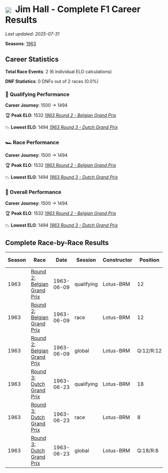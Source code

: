 # <img src="https://upload.wikimedia.org/wikipedia/commons/a/a4/Flag_of_the_United_States.svg" alt="United States" width="20" height="auto" style="vertical-align: middle; margin-right: 5px;" onerror="this.outerHTML='🇺🇸'; this.style.marginRight='5px';"/> Jim Hall - Complete F1 Career Results

*Last updated: 2025-07-31*

**Seasons**: [1963](../seasons/1963-season-report)

## Career Statistics

**Total Race Events**: 2 (6 individual ELO calculations)

**DNF Statistics**: 0 DNFs out of 2 races (0.0%)

### 🏁 Qualifying Performance
**Career Journey**: 1500 → 1494

🏆 **Peak ELO**: 1532
   *[1963 Round 2 - Belgian Grand Prix](../seasons/1963-season-report#round-2-belgian-grand-prix)*

📉 **Lowest ELO**: 1494
   *[1963 Round 3 - Dutch Grand Prix](../seasons/1963-season-report#round-3-dutch-grand-prix)*

### 🏎️ Race Performance
**Career Journey**: 1500 → 1494

🏆 **Peak ELO**: 1532
   *[1963 Round 2 - Belgian Grand Prix](../seasons/1963-season-report#round-2-belgian-grand-prix)*

📉 **Lowest ELO**: 1494
   *[1963 Round 3 - Dutch Grand Prix](../seasons/1963-season-report#round-3-dutch-grand-prix)*

### 🌟 Overall Performance
**Career Journey**: 1500 → 1494

🏆 **Peak ELO**: 1532
   *[1963 Round 2 - Belgian Grand Prix](../seasons/1963-season-report#round-2-belgian-grand-prix)*

📉 **Lowest ELO**: 1494
   *[1963 Round 3 - Dutch Grand Prix](../seasons/1963-season-report#round-3-dutch-grand-prix)*


## Complete Race-by-Race Results

| Season | Race | Date | Session | Constructor | Position | Starting ELO | ELO Change | Final ELO | Teammate |
|--------|------|------|---------|-------------|----------|--------------|------------|-----------|----------|
| 1963 | [Round 2: Belgian Grand Prix](../seasons/1963-season-report#round-2-belgian-grand-prix) | 1963-06-09 | qualifying | Lotus-BRM | 12 | 1500 | +32 | 1532 | [<img src="https://upload.wikimedia.org/wikipedia/commons/f/f3/Flag_of_Switzerland.svg" alt="Switzerland" width="20" height="auto" style="vertical-align: middle; margin-right: 5px;" onerror="this.outerHTML='🇨🇭'; this.style.marginRight='5px';"/> Jo Siffert](jo-siffert) |
| 1963 | [Round 2: Belgian Grand Prix](../seasons/1963-season-report#round-2-belgian-grand-prix) | 1963-06-09 | race | Lotus-BRM | 12 | 1500 | +32 | 1532 | [<img src="https://upload.wikimedia.org/wikipedia/commons/f/f3/Flag_of_Switzerland.svg" alt="Switzerland" width="20" height="auto" style="vertical-align: middle; margin-right: 5px;" onerror="this.outerHTML='🇨🇭'; this.style.marginRight='5px';"/> Jo Siffert](jo-siffert) |
| 1963 | [Round 2: Belgian Grand Prix](../seasons/1963-season-report#round-2-belgian-grand-prix) | 1963-06-09 | global | Lotus-BRM | Q:12/R:12 | 1500 | +32 | 1532 | [<img src="https://upload.wikimedia.org/wikipedia/commons/f/f3/Flag_of_Switzerland.svg" alt="Switzerland" width="20" height="auto" style="vertical-align: middle; margin-right: 5px;" onerror="this.outerHTML='🇨🇭'; this.style.marginRight='5px';"/> Jo Siffert](jo-siffert) |
| 1963 | [Round 3: Dutch Grand Prix](../seasons/1963-season-report#round-3-dutch-grand-prix) | 1963-06-23 | qualifying | Lotus-BRM | 18 | 1532 | -38 | 1494 | [<img src="https://upload.wikimedia.org/wikipedia/commons/f/f3/Flag_of_Switzerland.svg" alt="Switzerland" width="20" height="auto" style="vertical-align: middle; margin-right: 5px;" onerror="this.outerHTML='🇨🇭'; this.style.marginRight='5px';"/> Jo Siffert](jo-siffert) |
| 1963 | [Round 3: Dutch Grand Prix](../seasons/1963-season-report#round-3-dutch-grand-prix) | 1963-06-23 | race | Lotus-BRM | 8 | 1532 | -38 | 1494 | [<img src="https://upload.wikimedia.org/wikipedia/commons/f/f3/Flag_of_Switzerland.svg" alt="Switzerland" width="20" height="auto" style="vertical-align: middle; margin-right: 5px;" onerror="this.outerHTML='🇨🇭'; this.style.marginRight='5px';"/> Jo Siffert](jo-siffert) |
| 1963 | [Round 3: Dutch Grand Prix](../seasons/1963-season-report#round-3-dutch-grand-prix) | 1963-06-23 | global | Lotus-BRM | Q:18/R:8 | 1532 | -38 | 1494 | [<img src="https://upload.wikimedia.org/wikipedia/commons/f/f3/Flag_of_Switzerland.svg" alt="Switzerland" width="20" height="auto" style="vertical-align: middle; margin-right: 5px;" onerror="this.outerHTML='🇨🇭'; this.style.marginRight='5px';"/> Jo Siffert](jo-siffert) |
